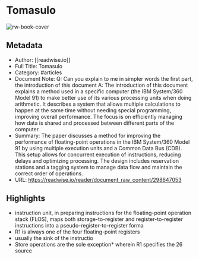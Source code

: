 # Tomasulo

![rw-book-cover](https://readwise-assets.s3.amazonaws.com/media/reader/parsed_document_assets/298647053/aZ5vfdnzxsXjsUKuKsLDxx4yc3x2GmVQDfa4Q3hWtRI-cove_rgwAm8V.png)

## Metadata
- Author: [[readwise.io]]
- Full Title: Tomasulo
- Category: #articles
- Document Note: Q: Can you explain to me in simpler words the first part, the introduction of this document
   A: The introduction of this document explains a method used in a specific computer (the IBM System/360 Model 91) to make better use of its various processing units when doing arithmetic. It describes a system that allows multiple calculations to happen at the same time without needing special programming, improving overall performance. The focus is on efficiently managing how data is shared and processed between different parts of the computer.
- Summary: The paper discusses a method for improving the performance of floating-point operations in the IBM System/360 Model 91 by using multiple execution units and a Common Data Bus (CDB). This setup allows for concurrent execution of instructions, reducing delays and optimizing processing. The design includes reservation stations and a tagging system to manage data flow and maintain the correct order of operations.
- URL: https://readwise.io/reader/document_raw_content/298647053

## Highlights
- instruction unit, in preparing instructions for the floating-point operation stack (FLOS), maps both storage-to-register and register-to-register instructions into a pseudo-register-to-register forma
- R1 is always one of the four floating-point registers
- usually the sink of the instructio
- Store operations are the sole exception* wherein
  R1 specifies the 26
  source
